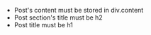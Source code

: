 - Post's content must be stored in div.content
- Post section's title must be h2
- Post title must be h1 
